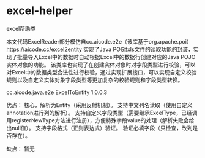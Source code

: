 # excel-helper
excel帮助类


本文代码ExcelReader部分模仿自cc.aicode.e2e（该库基于org.apache.poi）
https://aicode.cc/excel2entity
实现了Java POI对xls文件的读取功能的封装，实现了批量导入Excel中的数据时自动根据Excel中的数据行创建对应的Java POJO实体对象的功能。
该类库也实现了在创建实体对象时对字段类型进行校验，可以对Excel中的数据类型合法性进行校验，通过实现扩展接口，可以实现自定义校验规则以及自定义实体对象字段类型等更加复杂的校验规则和字段类型转换。
 
<dependency>
    <groupId>cc.aicode.java.e2e</groupId>
    <artifactId>ExcelToEntity</artifactId>
    <version>1.0.0.3</version>
</dependency>
 
 
优点：
核心，解析为Entity（采用反射机制）。
支持中文列名读取（使用自定义annotation进行列的解析）。
支持自定义字段类型（需要继承ExcelType，已经调用registerNewType方法进行注册），方便特殊字段value的处理（解析失败会给出null值）。
支持字段格式（正则表达式）验证。
验证必填字段（只检查，改列是否存在）。 
 
缺点：
暂无